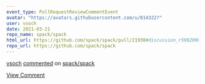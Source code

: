 ```yaml
---
event_type: PullRequestReviewCommentEvent
avatar: "https://avatars.githubusercontent.com/u/814322?"
user: vsoch
date: 2021-03-21
repo_name: spack/spack
html_url: https://github.com/spack/spack/pull/21930#discussion_r598200866
repo_url: https://github.com/spack/spack
---
```


<a href='https://github.com/vsoch' target='_blank'>vsoch</a> <a href='https://github.com/spack/spack/pull/21930#discussion_r598200866' target='_blank'>commented</a> on <a href='https://github.com/spack/spack' target='_blank'>spack/spack</a>

<a href='https://github.com/spack/spack/pull/21930#discussion_r598200866' target='_blank'>View Comment</a>